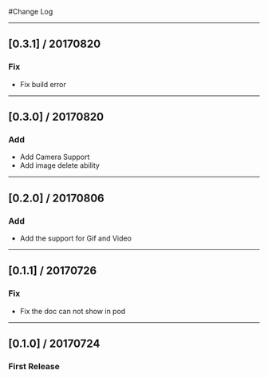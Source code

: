 #Change Log

---------
## [0.3.1] / 20170820

### Fix

* Fix build error

---------
## [0.3.0] / 20170820

### Add

* Add Camera Support
* Add image delete ability

---------
## [0.2.0] / 20170806

### Add

* Add the support for Gif and Video

---------
## [0.1.1] / 20170726

### Fix

* Fix the doc can not show in pod

---------
## [0.1.0] / 20170724

### First Release

